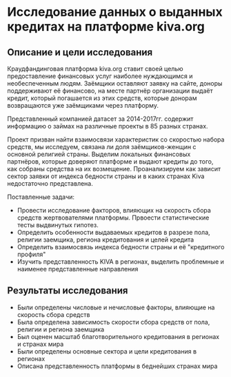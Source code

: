 # Исследование данных о выданных кредитах на платформе kiva.org

## Описание и цели исследования

Краудфандинговая платформа kiva.org ставит своей целью предоставление финансовых услуг наиболее нуждающимся и необеспеченным людям. Заёмщики оставляют заявку на сайте, доноры поддерживают её финансово, на месте партнёр организации выдаёт кредит, который погашается из этих средств, которые донорам возвращаются уже заёмщиками через платформу.

Представленный компанией датасет за 2014-2017гг. содержит информацию о займах на различные проекты в 85 разных странах.

Проект призван найти взаимосвязи характеристик со скоростью набора средств, мы исследуем, связана ли доля заёмщиков-женщин с основной религией страны. Выделим локальных финансовых партнёров, которые доверяют платформе и выдают кредиты до того, как собраны средства на их возмещение. Проанализируем как зависит сектор заявки от индекса бедности страны и в каких странах Kiva недостаточно представлена.

Поставленные задачи:

* Провести исследование факторов, влияющих на скорость сбора средств жертвователями платформы. Првоести статистические тесты выдвинутых гипотез.
* Определить особенности выдаваемых кредитов в разрезе пола, религии заемщика, региона кредитования и целей кредита
* Определить взаимосвязь индекса бедности страны и её "кредитного профиля"
* Изучить представленность KIVA в регионах, выделить проблемные и наименее представленные направления

## Результаты исследования

* Были определены числовые и нечисловые факторы, влияющие на скорость сбора средств
* Была определена зависимость скорости сбора средств от пола, религии и региона заемщика
* Был оценен масштаб благотворительного кредитования в регионах и странах мира
* Были определены основные сектора и цели кредитования в регионах
* Описана представленность платформы в беднейших странах мира
